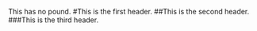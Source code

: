 This has no pound.
#This is the first header.
##This is the second header.
###This is the third header.

